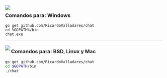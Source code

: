 <img align="left" src="https://github.com/RicardoValladares/chat/releases/download/3.0/chat.png">

### Comandos para: Windows
```batch
go get github.com/RicardoValladares/chat
cd %GOPATH%/bin
chat.exe
```

<hr>

<img align="left" src="https://github.com/RicardoValladares/chat/releases/download/3.0/chat.png">

### Comandos para: BSD, Linux y Mac
```bash
go get github.com/RicardoValladares/chat
cd $GOPATH/bin
./chat
```
